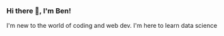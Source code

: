 ### Hi there 👋, I'm Ben!
I'm new to the world of coding and web dev.
I'm here to learn data science 

<!--
**bennyindxb/bennyindxb** is a ✨ _special_ ✨ repository because its `README.md` (this file) appears on your GitHub profile.

Here are some ideas to get you started:

- 🔭 I’m currently working on ...
- 🌱 I’m currently learning all the tools that I'll need to become a data analyst/engineer/scientist...
- 👯 I’m looking to collaborate on anything I'm able to, which is not far as of now...
- 🤔 I’m looking for help with a lot of things 😅...
- 💬 Ask me about ...
- 📫 How to reach me: ...
- 😄 Pronouns: He/His...
- ⚡ Fun fact: Real name is Benoit and everyone mispronounces it the first time!
-->
